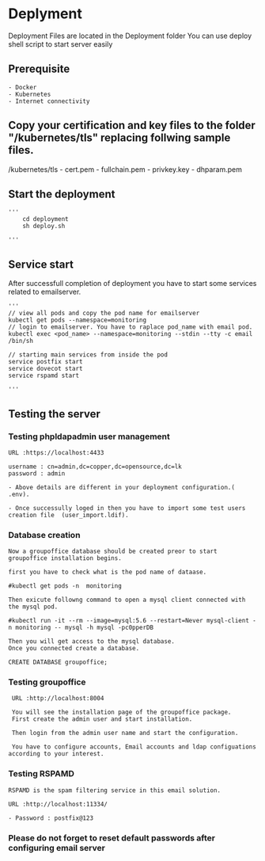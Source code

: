 
#   Deplyment
 Deployment Files are located in the Deployment folder
 You can use deploy shell script to start server easily

## Prerequisite
    - Docker 
    - Kubernetes
    - Internet connectivity

## Copy your certification and key files to the folder "/kubernetes/tls" replacing follwing sample files.

  /kubernetes/tls
    - cert.pem
    - fullchain.pem
    - privkey.key
    - dhparam.pem

## Start the deployment
    '''
        cd deployment
        sh deploy.sh
        
    '''

## Service start

 After successfull completion of deployment you have to start some services related to emailserver.

    '''
    // view all pods and copy the pod name for emailserver
    kubectl get pods --namespace=monitoring
    // login to emailserver. You have to raplace pod_name with email pod.
    kubectl exec <pod_name> --namespace=monitoring --stdin --tty -c email /bin/sh
  
    // starting main services from inside the pod
    service postfix start
    service dovecot start
    service rspamd start

    '''

## Testing the server

### Testing phpldapadmin user management

    URL :https://localhost:4433

    username : cn=admin,dc=copper,dc=opensource,dc=lk
    password : admin

    - Above details are different in your deployment configuration.( .env).

    - Once successully loged in then you have to import some test users creation file  (user_import.ldif).


### Database creation 

    Now a groupoffice database should be created preor to start groupoffice installation begins.

    first you have to check what is the pod name of dataase.

    #kubectl get pods -n  monitoring

    Then exicute followng command to open a mysql client connected with the mysql pod.

    #kubectl run -it --rm --image=mysql:5.6 --restart=Never mysql-client -n monitoring -- mysql -h mysql -pc0pperDB

    Then you will get access to the mysql database.
    Once you connected create a database.

    CREATE DATABASE groupoffice;

### Testing groupoffice 


     URL :http://localhost:8004

     You will see the installation page of the groupoffice package.
     First create the admin user and start installation.

     Then login from the admin user name and start the configuration.

     You have to configure accounts, Email accounts and ldap configuations according to your interest.

### Testing RSPAMD

    RSPAMD is the spam filtering service in this email solution.

    URL :http://localhost:11334/

    - Password : postfix@123
    
### Please do not forget to reset default passwords after configuring email server
